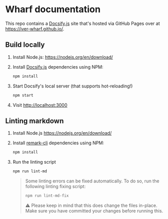 # Wharf documentation

This repo contains a [Docsify.js](https://docsify.js.org/) site that's hosted
via GitHub Pages over at <https://iver-wharf.github.io/>.

## Build locally

1. Install Node.js: <https://nodejs.org/en/download/>

2. Install [Docsify.js](https://docsify.js.org/) dependencies using NPM:

   ```sh
   npm install
   ```

3. Start Docsify's local server (that supports hot-reloading!)

   ```sh
   npm start
   ```

4. Visit <http://localhost:3000>

## Linting markdown

1. Install Node.js <https://nodejs.org/en/download/>

2. Install [remark-cli](https://github.com/remarkjs/remark/tree/HEAD/packages/remark-cli)
   dependencies using NPM:

   ```sh
   npm install
   ```

3. Run the linting script

   ```sh
   npm run lint-md
   ```

   > Some linting errors can be fixed automatically. To do so, run the following
   > linting fixing script:
   >
   > ```sh
   > npm run lint-md-fix
   > ```
   >
   > :warning: Please keep in mind that this does change the files in-place.
   > Make sure you have committed your changes before running this.
